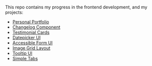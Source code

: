 This repo contains my progress in the frontend development, and my projects:

<ul>
<li><a href="https://roadmap.sh/projects/portfolio-website">Personal Portfolio</a></li>
<li><a href="https://roadmap.sh/projects/changelog-component">Changelog Component</a></li>
<li><a href="https://roadmap.sh/projects/testimonial-cards">Testimonial Cards</a></li>
<li><a href="https://roadmap.sh/projects/datepicker-ui">Datepicker UI</a></li>
<li><a href="https://roadmap.sh/projects/accessible-form-ui">Accessible Form UI</a></li>
<li><a href="https://roadmap.sh/projects/image-grid">Image Grid Layout</a></li>
<li><a href="https://roadmap.sh/projects/tooltip-ui">Tooltip UI</a></li>
<li><a href="https://roadmap.sh/projects/simple-tabs">Simple Tabs</a></li>
